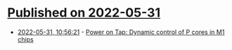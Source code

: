 # [Published on 2022-05-31](index.md)

* [2022-05-31, 10:56:21](https://news.ycombinator.com/item?id=31568091) - [Power on Tap: Dynamic control of P cores in M1 chips](https://eclecticlight.co/2022/05/31/power-on-tap-dynamic-control-of-p-cores-in-m1-chips/)
